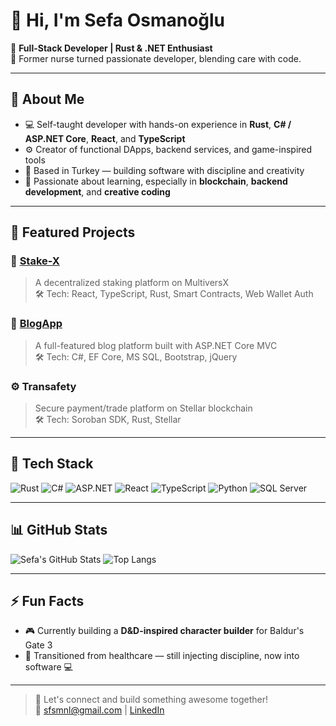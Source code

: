 # 👋 Hi, I'm Sefa Osmanoğlu

🎯 **Full-Stack Developer | Rust & .NET Enthusiast**  
🧠 Former nurse turned passionate developer, blending care with code.

---

## 🧩 About Me

- 💻 Self-taught developer with hands-on experience in **Rust**, **C# / ASP.NET Core**, **React**, and **TypeScript**
- ⚙️ Creator of functional DApps, backend services, and game-inspired tools
- 📍 Based in Turkey — building software with discipline and creativity
- 🧪 Passionate about learning, especially in **blockchain**, **backend development**, and **creative coding**

---

## 🔨 Featured Projects

### 🚀 [Stake-X](https://github.com/sefaosm/Stake-X)
> A decentralized staking platform on MultiversX  
> 🛠️ Tech: React, TypeScript, Rust, Smart Contracts, Web Wallet Auth

### 📝 [BlogApp](https://github.com/sefaosm/BlogApp)
> A full-featured blog platform built with ASP.NET Core MVC  
> 🛠️ Tech: C#, EF Core, MS SQL, Bootstrap, jQuery

### ⚙️ Transafety
> Secure payment/trade platform on Stellar blockchain  
> 🛠️ Tech: Soroban SDK, Rust, Stellar

---

## 🧠 Tech Stack

![Rust](https://img.shields.io/badge/Rust-%F0%9F%A6%80-orange)
![C#](https://img.shields.io/badge/C%23-%23239120?style=flat&logo=c-sharp&logoColor=white)
![ASP.NET](https://img.shields.io/badge/ASP.NET_Core-512BD4?style=flat&logo=dotnet&logoColor=white)
![React](https://img.shields.io/badge/React-61DAFB?style=flat&logo=react&logoColor=black)
![TypeScript](https://img.shields.io/badge/TypeScript-007ACC?style=flat&logo=typescript&logoColor=white)
![Python](https://img.shields.io/badge/Python-3776AB?style=flat&logo=python&logoColor=white)
![SQL Server](https://img.shields.io/badge/MS_SQL_Server-CC2927?style=flat&logo=microsoft-sql-server&logoColor=white)

---

## 📊 GitHub Stats

![Sefa's GitHub Stats](https://github-readme-stats.vercel.app/api?username=sefaosm&show_icons=true&theme=radical)
![Top Langs](https://github-readme-stats.vercel.app/api/top-langs/?username=sefaosm&layout=compact&theme=radical)

---

## ⚡ Fun Facts

- 🎮 Currently building a **D&D-inspired character builder** for Baldur's Gate 3
- 💉 Transitioned from healthcare — still injecting discipline, now into software 💻

---

> 🚀 Let's connect and build something awesome together!  
> 📩 [sfsmnl@gmail.com](mailto:sfsmnl@gmail.com) | [LinkedIn](https://linkedin.com/in/sefaosm)
